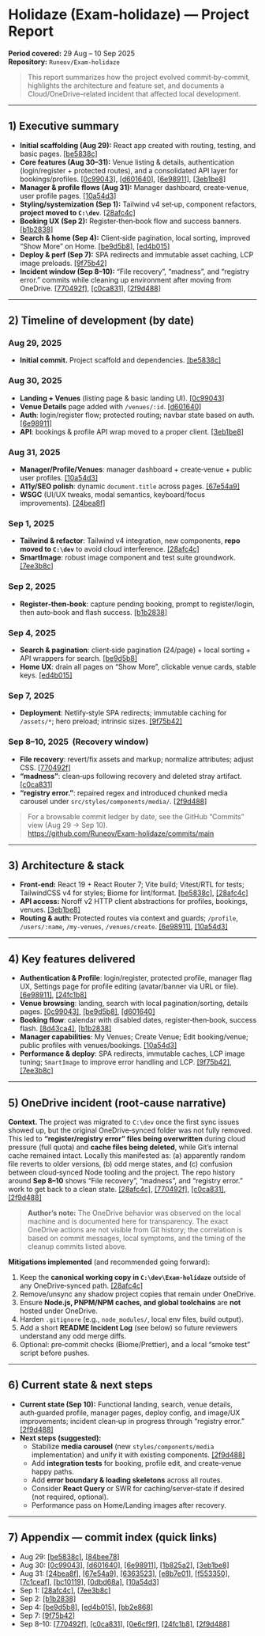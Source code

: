 # Holidaze (Exam‑holidaze) — Project Report
**Period covered:** 29 Aug – 10 Sep 2025  
**Repository:** `Runeov/Exam-holidaze`

> This report summarizes how the project evolved commit‑by‑commit, highlights the architecture and feature set, and documents a Cloud/OneDrive–related incident that affected local development.

---

## 1) Executive summary
- **Initial scaffolding (Aug 29):** React app created with routing, testing, and basic pages. [[be5838c]](https://github.com/Runeov/Exam-holidaze/commit/be5838c)  
- **Core features (Aug 30–31):** Venue listing & details, authentication (login/register + protected routes), and a consolidated API layer for bookings/profiles. [[0c99043]](https://github.com/Runeov/Exam-holidaze/commit/0c99043), [[d601640]](https://github.com/Runeov/Exam-holidaze/commit/d601640), [[6e98911]](https://github.com/Runeov/Exam-holidaze/commit/6e98911), [[3eb1be8]](https://github.com/Runeov/Exam-holidaze/commit/3eb1be8)  
- **Manager & profile flows (Aug 31):** Manager dashboard, create‑venue, user profile pages. [[10a54d3]](https://github.com/Runeov/Exam-holidaze/commit/10a54d3)  
- **Styling/systemization (Sep 1):** Tailwind v4 set‑up, component refactors, **project moved to `C:\dev`**. [[28afc4c]](https://github.com/Runeov/Exam-holidaze/commit/28afc4c)  
- **Booking UX (Sep 2):** Register‑then‑book flow and success banners. [[b1b2838]](https://github.com/Runeov/Exam-holidaze/commit/b1b2838)  
- **Search & home (Sep 4):** Client‑side pagination, local sorting, improved “Show More” on Home. [[be9d5b8]](https://github.com/Runeov/Exam-holidaze/commit/be9d5b8), [[ed4b015]](https://github.com/Runeov/Exam-holidaze/commit/ed4b015)  
- **Deploy & perf (Sep 7):** SPA redirects and immutable asset caching, LCP image preloads. [[9f75b42]](https://github.com/Runeov/Exam-holidaze/commit/9f75b42)  
- **Incident window (Sep 8–10):** “File recovery”, “madness”, and “registry error.” commits while cleaning up environment after moving from OneDrive. [[770492f]](https://github.com/Runeov/Exam-holidaze/commit/770492f), [[c0ca831]](https://github.com/Runeov/Exam-holidaze/commit/c0ca831), [[2f9d488]](https://github.com/Runeov/Exam-holidaze/commit/2f9d488)

---

## 2) Timeline of development (by date)

### **Aug 29, 2025**
- **Initial commit.** Project scaffold and dependencies. [[be5838c]](https://github.com/Runeov/Exam-holidaze/commit/be5838c)

### **Aug 30, 2025**
- **Landing + Venues** (listing page & basic landing UI). [[0c99043]](https://github.com/Runeov/Exam-holidaze/commit/0c99043)  
- **Venue Details** page added with `/venues/:id`. [[d601640]](https://github.com/Runeov/Exam-holidaze/commit/d601640)  
- **Auth**: login/register flow; protected routing; navbar state based on auth. [[6e98911]](https://github.com/Runeov/Exam-holidaze/commit/6e98911)  
- **API**: bookings & profile API wrap moved to a proper client. [[3eb1be8]](https://github.com/Runeov/Exam-holidaze/commit/3eb1be8)

### **Aug 31, 2025**
- **Manager/Profile/Venues**: manager dashboard + create‑venue + public user profiles. [[10a54d3]](https://github.com/Runeov/Exam-holidaze/commit/10a54d3)  
- **A11y/SEO polish**: dynamic `document.title` across pages. [[67e54a9]](https://github.com/Runeov/Exam-holidaze/commit/67e54a9)  
- **WSGC** (UI/UX tweaks, modal semantics, keyboard/focus improvements). [[24bea8f]](https://github.com/Runeov/Exam-holidaze/commit/24bea8f)

### **Sep 1, 2025**
- **Tailwind & refactor**: Tailwind v4 integration, new components, **repo moved to `C:\dev`** to avoid cloud interference. [[28afc4c]](https://github.com/Runeov/Exam-holidaze/commit/28afc4c)  
- **SmartImage**: robust image component and test suite groundwork. [[7ee3b8c]](https://github.com/Runeov/Exam-holidaze/commit/7ee3b8c)

### **Sep 2, 2025**
- **Register‑then‑book**: capture pending booking, prompt to register/login, then auto‑book and flash success. [[b1b2838]](https://github.com/Runeov/Exam-holidaze/commit/b1b2838)

### **Sep 4, 2025**
- **Search & pagination**: client‑side pagination (24/page) + local sorting + API wrappers for search. [[be9d5b8]](https://github.com/Runeov/Exam-holidaze/commit/be9d5b8)  
- **Home UX**: drain all pages on “Show More”, clickable venue cards, stable keys. [[ed4b015]](https://github.com/Runeov/Exam-holidaze/commit/ed4b015)

### **Sep 7, 2025**
- **Deployment**: Netlify‑style SPA redirects; immutable caching for `/assets/*`; hero preload; intrinsic sizes. [[9f75b42]](https://github.com/Runeov/Exam-holidaze/commit/9f75b42)

### **Sep 8–10, 2025**  (Recovery window)
- **File recovery**: revert/fix assets and markup; normalize attributes; adjust CSS. [[770492f]](https://github.com/Runeov/Exam-holidaze/commit/770492f)  
- **“madness”**: clean‑ups following recovery and deleted stray artifact. [[c0ca831]](https://github.com/Runeov/Exam-holidaze/commit/c0ca831)  
- **“registry error.”**: repaired regex and introduced chunked media carousel under `src/styles/components/media/`. [[2f9d488]](https://github.com/Runeov/Exam-holidaze/commit/2f9d488)

> For a browsable commit ledger by date, see the GitHub “Commits” view (Aug 29 → Sep 10).  
> https://github.com/Runeov/Exam-holidaze/commits/main

---

## 3) Architecture & stack
- **Front‑end:** React 19 + React Router 7; Vite build; Vitest/RTL for tests; TailwindCSS v4 for styles; Biome for lint/format. [[be5838c]](https://github.com/Runeov/Exam-holidaze/commit/be5838c), [[28afc4c]](https://github.com/Runeov/Exam-holidaze/commit/28afc4c)  
- **API access:** Noroff v2 HTTP client abstractions for profiles, bookings, venues. [[3eb1be8]](https://github.com/Runeov/Exam-holidaze/commit/3eb1be8)  
- **Routing & auth:** Protected routes via context and guards; `/profile`, `/users/:name`, `/my-venues`, `/venues/create`. [[6e98911]](https://github.com/Runeov/Exam-holidaze/commit/6e98911), [[10a54d3]](https://github.com/Runeov/Exam-holidaze/commit/10a54d3)

---

## 4) Key features delivered
- **Authentication & Profile**: login/register, protected profile, manager flag UX, Settings page for profile editing (avatar/banner via URL or file). [[6e98911]](https://github.com/Runeov/Exam-holidaze/commit/6e98911), [[24fc1b8]](https://github.com/Runeov/Exam-holidaze/commit/24fc1b8)  
- **Venue browsing**: landing, search with local pagination/sorting, details pages. [[0c99043]](https://github.com/Runeov/Exam-holidaze/commit/0c99043), [[be9d5b8]](https://github.com/Runeov/Exam-holidaze/commit/be9d5b8), [[d601640]](https://github.com/Runeov/Exam-holidaze/commit/d601640)  
- **Booking flow**: calendar with disabled dates, register‑then‑book, success flash. [[8d43ca4]](https://github.com/Runeov/Exam-holidaze/commit/8d43ca4), [[b1b2838]](https://github.com/Runeov/Exam-holidaze/commit/b1b2838)  
- **Manager capabilities**: My Venues; Create Venue; Edit booking/venue; public profiles with venues/bookings. [[10a54d3]](https://github.com/Runeov/Exam-holidaze/commit/10a54d3)  
- **Performance & deploy**: SPA redirects, immutable caches, LCP image tuning; `SmartImage` to improve error handling and LCP. [[9f75b42]](https://github.com/Runeov/Exam-holidaze/commit/9f75b42), [[7ee3b8c]](https://github.com/Runeov/Exam-holidaze/commit/7ee3b8c)

---

## 5) OneDrive incident (root‑cause narrative)
**Context.** The project was migrated to `C:\dev` once the first sync issues showed up, but the original OneDrive‑synced folder was not fully removed. This led to **“register/registry error” files being overwritten** during cloud pressure (full quota) and **cache files being deleted**, while Git’s internal cache remained intact. Locally this manifested as: (a) apparently random file reverts to older versions, (b) odd merge states, and (c) confusion between cloud‑synced Node tooling and the project. The repo history around **Sep 8–10** shows “File recovery”, “madness”, and “registry error.” work to get back to a clean state. [[28afc4c]](https://github.com/Runeov/Exam-holidaze/commit/28afc4c), [[770492f]](https://github.com/Runeov/Exam-holidaze/commit/770492f), [[c0ca831]](https://github.com/Runeov/Exam-holidaze/commit/c0ca831), [[2f9d488]](https://github.com/Runeov/Exam-holidaze/commit/2f9d488)

> **Author’s note:** The OneDrive behavior was observed on the local machine and is documented here for transparency. The exact OneDrive actions are not visible from Git history; the correlation is based on commit messages, local symptoms, and the timing of the cleanup commits listed above.

**Mitigations implemented** (and recommended going forward):
1. Keep the **canonical working copy in `C:\dev\Exam-holidaze`** outside of any OneDrive‑synced path. [[28afc4c]](https://github.com/Runeov/Exam-holidaze/commit/28afc4c)  
2. Remove/unsync any shadow project copies that remain under OneDrive.  
3. Ensure **Node.js, PNPM/NPM caches, and global toolchains** are **not** hosted under OneDrive.  
4. Harden `.gitignore` (e.g., `node_modules/`, local env files, build output).  
5. Add a short **README Incident Log** (see below) so future reviewers understand any odd merge diffs.  
6. Optional: pre‑commit checks (Biome/Prettier), and a local “smoke test” script before pushes.

---

## 6) Current state & next steps
- **Current state (Sep 10):** Functional landing, search, venue details, auth‑guarded profile, manager pages, deploy config, and image/UX improvements; incident clean‑up in progress through “registry error.” [[2f9d488]](https://github.com/Runeov/Exam-holidaze/commit/2f9d488)  
- **Next steps (suggested):**
  - Stabilize **media carousel** (new `styles/components/media` implementation) and unify it with existing components. [[2f9d488]](https://github.com/Runeov/Exam-holidaze/commit/2f9d488)  
  - Add **integration tests** for booking, profile edit, and create‑venue happy paths.  
  - Add **error boundary & loading skeletons** across all routes.  
  - Consider **React Query** or SWR for caching/server‑state if desired (not required, optional).  
  - Performance pass on Home/Landing images after recovery.

---

## 7) Appendix — commit index (quick links)
- Aug 29: [[be5838c]](https://github.com/Runeov/Exam-holidaze/commit/be5838c), [[84bee78]](https://github.com/Runeov/Exam-holidaze/commit/84bee78)  
- Aug 30: [[0c99043]](https://github.com/Runeov/Exam-holidaze/commit/0c99043), [[d601640]](https://github.com/Runeov/Exam-holidaze/commit/d601640), [[6e98911]](https://github.com/Runeov/Exam-holidaze/commit/6e98911), [[1b825a2]](https://github.com/Runeov/Exam-holidaze/commit/1b825a2), [[3eb1be8]](https://github.com/Runeov/Exam-holidaze/commit/3eb1be8)  
- Aug 31: [[24bea8f]](https://github.com/Runeov/Exam-holidaze/commit/24bea8f), [[67e54a9]](https://github.com/Runeov/Exam-holidaze/commit/67e54a9), [[6363523]](https://github.com/Runeov/Exam-holidaze/commit/6363523), [[e8b7e01]](https://github.com/Runeov/Exam-holidaze/commit/e8b7e01), [[f553350]](https://github.com/Runeov/Exam-holidaze/commit/f553350), [[7c1ceaf]](https://github.com/Runeov/Exam-holidaze/commit/7c1ceaf), [[bc10119]](https://github.com/Runeov/Exam-holidaze/commit/bc10119), [[0dbd68a]](https://github.com/Runeov/Exam-holidaze/commit/0dbd68a), [[10a54d3]](https://github.com/Runeov/Exam-holidaze/commit/10a54d3)  
- Sep 1: [[28afc4c]](https://github.com/Runeov/Exam-holidaze/commit/28afc4c), [[7ee3b8c]](https://github.com/Runeov/Exam-holidaze/commit/7ee3b8c)  
- Sep 2: [[b1b2838]](https://github.com/Runeov/Exam-holidaze/commit/b1b2838)  
- Sep 4: [[be9d5b8]](https://github.com/Runeov/Exam-holidaze/commit/be9d5b8), [[ed4b015]](https://github.com/Runeov/Exam-holidaze/commit/ed4b015), [[bb2e868]](https://github.com/Runeov/Exam-holidaze/commit/bb2e868)  
- Sep 7: [[9f75b42]](https://github.com/Runeov/Exam-holidaze/commit/9f75b42)  
- Sep 8–10: [[770492f]](https://github.com/Runeov/Exam-holidaze/commit/770492f), [[c0ca831]](https://github.com/Runeov/Exam-holidaze/commit/c0ca831), [[0e6cf9f]](https://github.com/Runeov/Exam-holidaze/commit/0e6cf9f), [[24fc1b8]](https://github.com/Runeov/Exam-holidaze/commit/24fc1b8), [[2f9d488]](https://github.com/Runeov/Exam-holidaze/commit/2f9d488)

